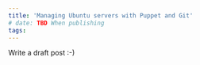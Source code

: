 ```yaml
---
title: 'Managing Ubuntu servers with Puppet and Git'
# date: TBD When publishing
tags:
---
```


Write a draft post :-)
